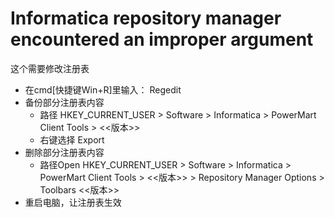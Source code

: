 #  Informatica repository manager encountered an improper argument

这个需要修改注册表

- 在cmd[快捷键Win+R]里输入： Regedit
- 备份部分注册表内容
  - 路径 HKEY_CURRENT_USER > Software > Informatica > PowerMart Client Tools > <<版本>> 
  - 右键选择 Export
- 删除部分注册表内容
  - 路径Open HKEY_CURRENT_USER > Software > Informatica > PowerMart Client Tools > <<版本>> > Repository Manager Options > Toolbars <<版本>>
- 重启电脑，让注册表生效
